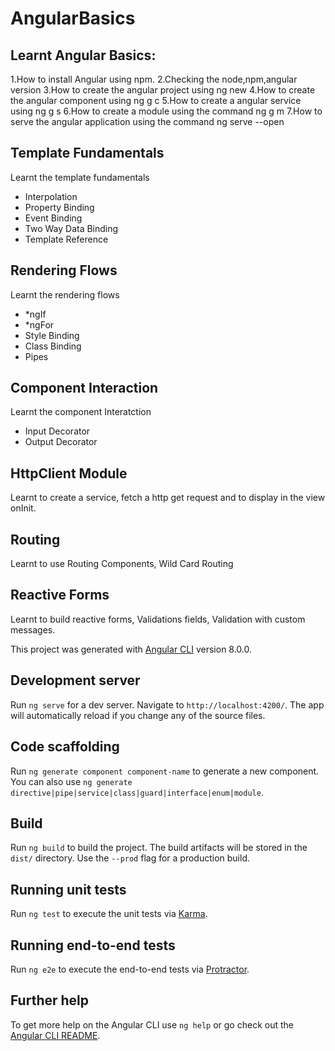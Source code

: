 # AngularBasics

## Learnt Angular Basics:
1.How to install Angular using npm.
2.Checking the node,npm,angular version
3.How to create the angular project using ng new <project-name>
4.How to create the angular component using 
ng g c <component-name>
5.How to create a angular service using 
ng g s <service-name>
6.How to create a module using the command
ng g m <module-name>
7.How to serve the angular application using the command ng serve --open 

## Template Fundamentals

Learnt the template fundamentals
 - Interpolation
 - Property Binding
 - Event Binding
 - Two Way Data Binding
 - Template Reference 

## Rendering Flows

Learnt the rendering flows
- *ngIf
- *ngFor
- Style Binding
- Class Binding
- Pipes

## Component Interaction

Learnt the component Interatction
- Input Decorator
- Output Decorator

## HttpClient Module

Learnt to create a service, fetch a http get request and to display in the view onInit.

## Routing

Learnt to use Routing Components, Wild Card Routing

## Reactive Forms

Learnt to build reactive forms, Validations fields, Validation with custom messages.



This project was generated with [Angular CLI](https://github.com/angular/angular-cli) version 8.0.0.

## Development server

Run `ng serve` for a dev server. Navigate to `http://localhost:4200/`. The app will automatically reload if you change any of the source files.

## Code scaffolding

Run `ng generate component component-name` to generate a new component. You can also use `ng generate directive|pipe|service|class|guard|interface|enum|module`.

## Build

Run `ng build` to build the project. The build artifacts will be stored in the `dist/` directory. Use the `--prod` flag for a production build.

## Running unit tests

Run `ng test` to execute the unit tests via [Karma](https://karma-runner.github.io).

## Running end-to-end tests

Run `ng e2e` to execute the end-to-end tests via [Protractor](http://www.protractortest.org/).

## Further help

To get more help on the Angular CLI use `ng help` or go check out the [Angular CLI README](https://github.com/angular/angular-cli/blob/master/README.md).
